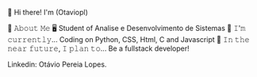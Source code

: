 👋 Hi there! I'm (Otaviopl)



📖 𝙰𝚋𝚘𝚞𝚝 𝙼𝚎
🖥 Student of Analise e Desenvolvimento de Sistemas
🔨 𝙸'𝚖 𝚌𝚞𝚛𝚛𝚎𝚗𝚝𝚕𝚢...
Coding on Python, CSS, Html, C and Javascript
🎯 𝙸𝚗 𝚝𝚑𝚎 𝚗𝚎𝚊𝚛 𝚏𝚞𝚝𝚞𝚛𝚎, 𝙸 𝚙𝚕𝚊𝚗 𝚝𝚘...
Be a fullstack developer!

Linkedin: Otávio Pereia Lopes.

